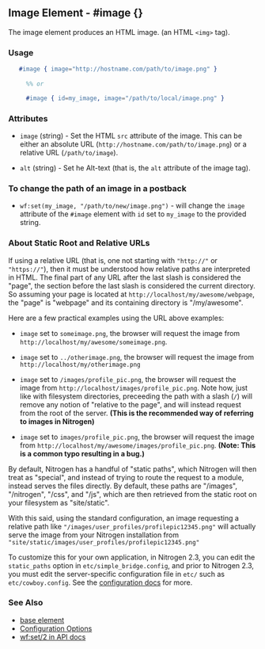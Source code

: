 

## Image Element - #image {}

   The image element produces an HTML image. (an HTML `<img>` tag).

### Usage

```erlang
   #image { image="http://hostname.com/path/to/image.png" }
	 
	 %% or 

	 #image { id=my_image, image="/path/to/local/image.png" }

```

### Attributes

   * `image` (string) - Set the HTML `src` attribute of the image. This can
    be either an absolute URL (`http://hostname.com/path/to/image.png`) or a
    relative URL (`/path/to/image`).

   * `alt` (string) - Set he Alt-text (that is, the `alt` attribute of the
	  image tag).

### To change the path of an image in a postback

 *  `wf:set(my_image, "/path/to/new/image.png")` - will change the `image`
	   attribute of the `#image` element with `id` set to `my_image` to the
	   provided string.

### About Static Root and Relative URLs

   If using a relative URL (that is, one not starting with `"http://"` or
   `"https://"`), then it must be understood how relative paths are interpreted
   in HTML.  The final part of any URL after the last slash is considered the
   "page", the section before the last slash is considered the current
   directory. So assuming your page is located at
   `http://localhost/my/awesome/webpage`, the "page" is "webpage" and its
   containing directory is "/my/awesome".
   
   Here are a few practical examples using the URL above examples:
 *  `image` set to `someimage.png`, the browser will request the image
     from `http://localhost/my/awesome/someimage.png`.

 *  `image` set to `../otherimage.png`, the browser will request the image
     from `http://localhost/my/otherimage.png`

 *  `image` set to `/images/profile_pic.png`, the browser will request the
     image from `http://localhost/images/profile_pic.png`. Note how, just like
     with filesystem directories, preceeding the path with a slash (`/`) will
     remove any notion of "relative to the page", and will instead request from
     the root of the server. **(This is the recommended way of referring to
     images in Nitrogen)**

 *  `image` set to `images/profile_pic.png`, the browser will request the
     image from `http://localhost/my/awesome/images/profile_pic.png`. **(Note:
     This is a common typo resulting in a bug.)**

   By default, Nitrogen has a handful of "static paths", which Nitrogen will
   then treat as "special", and instead of trying to route the request to a
   module, instead serves the files directly.  By default, these paths are
   "/images", "/nitrogen", "/css", and "/js", which are then retrieved from the
   static root on your filesystem as "site/static". 

   With this said, using the standard configuration, an image requesting a
   relative path like `"/images/user_profiles/profilepic12345.png"` will
   actually serve the image from your Nitrogen installation from
   `"site/static/images/user_profiles/profilepic12345.png"`

   To customize this for your own application, in Nitrogen 2.3, you can
   edit the `static_paths` option in `etc/simple_bridge.config`, and prior to
   Nitrogen 2.3, you must edit the server-specific configuration file in `etc/`
   such as `etc/cowboy.config`. See the [configuration docs](config.md) for more.

### See Also

 *  [base element](./element_base.md)
 *  [Configuration Options](config.md)
 *  [wf:set/2 in API docs](../api.html#sec-2)
